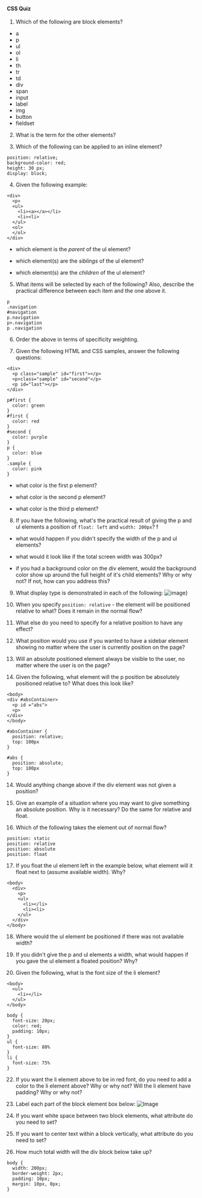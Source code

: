 #### CSS Quiz
1. Which of the following are block elements?
  * a
  * p
  * ul
  * ol
  * li
  * th
  * tr
  * td
  * div
  * span
  * input
  * label
  * img
  * button
  * fieldset

2. What is the term for the other elements?

3.  Which of the following can be applied to an inline element?
  ```
  position: relative;
  background-color: red;
  height: 30 px;
  display: block;
  ```
4. Given the following example:

  ```
  <div>
    <p>
    <ul>
      <li><a></a></li>
      <li><li>
    </ul>
    <ol>
    </ol>
  </div>
  ```
  * which element is the *parent* of the ul element?

  * which element(s) are the *siblings* of the ul element?

  * which element(s) are the *children* of the ul element?

5.  What items will be selected by each of the following?  Also, describe the practical difference between each item and the one above it.

  ```
  p
  .navigation
  #navigation
  p.navigation
  p>.navigation
  p .navigation
  ```

6. Order the above in terms of specificity weighting.

7.  Given the following HTML and CSS samples, answer the following questions:

  ```
  <div>
    <p class="sample" id="first"></p>
    <p>class="sample" id="second"</p>
    <p id="last"></p>
  </div>
  ```

  ```
  p#first {
    color: green
  }
  #first {
    color: red
  }
  #second {
    color: purple
  }
  p {
    color: blue
  }
  .sample {
    color: pink
  }
  ```

  * what color is the first p element?

  * what color is the second p element?

  * what color is the third p element?

8. If you have the following, what's the practical result of giving the p and ul elements a position of `float: left` and `width: 200px`?
f
  *  what would happen if you didn't specify the width of the p and ul elements?

  * what would it look like if the total screen width was 300px?

  * if you had a background color on the div element, would the background color show up around the full height of it's child elements?  Why or why not?  If not, how can you address this?

9.  What display type is demonstrated in each of the following:
  ![image}](/images/display_quiz.png)

10. When you specify `position: relative` - the element will be positioned relative to what?  Does it remain in the normal flow?  

11. What else do you need to specify for a relative position to have any effect?

12. What position would you use if you wanted to have a sidebar element showing no matter where the user is currently position on the page?

12. Will an absolute positioned element always be visible to the user, no matter where the user is on the page?  

13.  Given the following, what element will the p position be absolutely positioned relative to?  What does this look like?  

  ```
  <body>
  <div #absContainer>
    <p id ="abs">
    <p>
  </div>
  </body>
  ```

  ```
  #absContainer {
    position: relative;
    top: 100px
  }

  #abs {
    position: absolute;
    top: 100px
  }
  ```
14.  Would anything change  above if the div element was not given a position?  

15. Give an example of a situation where you may want to give something an absolute position.  Why is it necessary?  Do the same for relative and float.

16.  Which of the following takes the element out of normal flow?
  ```
  position: static
  position: relative
  position: absolute
  position: float
  ```

17.  If you float the ul element left in the example below, what element will it float next to (assume available width).  Why?
  ```
  <body>
    <div>
      <p>
      <ul>
        <li></li>
        <li><li>
      </ul>
    </div>
  </body>
  ```
18.  Where would the ul element be positioned if there was not available width?

20.  If you didn't give the p and ul elements a width, what would happen if you gave the ul element a floated position? Why?

21.  Given the following, what is the font size of the li element?

  ```
  <body>
    <ul>
      <li></li>
    </ul>
  </body>

  ```
  ```
  body {
    font-size: 20px;
    color: red;
    padding: 10px;
  }
  ul {
    font-size: 80%
  }
  li {
    font-size: 75%
  }
  ```
22.  If you want the li element above to be in red font, do you need to add a color to the li element above?  Why or why not?  Will the li element have padding?  Why or why not?

23.  Label each part of the block element box below:
  ![Image](/images/box_quiz.png)

24. If you want white space between two block elements, what attribute do you need to set?

25.	If you want to center text within a block vertically, what attribute do you need to set?

26.	How much total width will the div block below take up?

  ```
  body {
    width: 200px;
    border-weight: 2px;
    padding: 10px;
    margin: 10px, 0px;
  }
  ```
